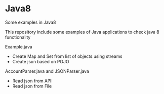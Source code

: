 # Java8
Some examples in Java8

This repository include some examples of Java applications to check java 8 functionality

Example.java 
- Create Map and Set from list of objects using streams
- Create json based on POJO

AccountParser.java and JSONParser.java
- Read json from API
- Read json from File
